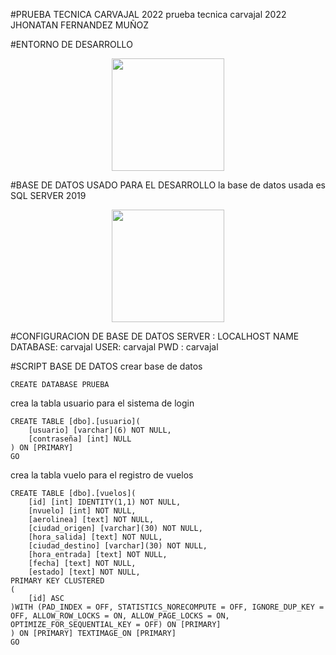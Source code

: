 #PRUEBA TECNICA CARVAJAL 2022
prueba tecnica carvajal 2022 JHONATAN FERNANDEZ MUÑOZ

#ENTORNO DE DESARROLLO
<p align="center">
<a><img src="https://github.com/jhonatan11530/jhonatan11530.github.io/blob/gh-pages/assets/img/Visual_Studio.svg" width="180" height="180"></a>
</p>
#BASE DE DATOS USADO PARA EL DESARROLLO
la base de datos usada es SQL SERVER 2019
<p align="center">
<a><img src="https://github.com/jhonatan11530/jhonatan11530.github.io/blob/gh-pages/assets/img/sqlserver.svg" width="180" height="180"></a>
</p>

#CONFIGURACION DE BASE DE DATOS
SERVER : LOCALHOST
NAME DATABASE: carvajal
USER: carvajal
PWD : carvajal

#SCRIPT BASE DE DATOS
crear base de datos
```
CREATE DATABASE PRUEBA
```
crea la tabla usuario para el sistema de login
```
CREATE TABLE [dbo].[usuario](
	[usuario] [varchar](6) NOT NULL,
	[contraseña] [int] NULL
) ON [PRIMARY]
GO
```
crea la tabla vuelo para el registro de vuelos
```
CREATE TABLE [dbo].[vuelos](
	[id] [int] IDENTITY(1,1) NOT NULL,
	[nvuelo] [int] NOT NULL,
	[aerolinea] [text] NOT NULL,
	[ciudad_origen] [varchar](30) NOT NULL,
	[hora_salida] [text] NOT NULL,
	[ciudad_destino] [varchar](30) NOT NULL,
	[hora_entrada] [text] NOT NULL,
	[fecha] [text] NOT NULL,
	[estado] [text] NOT NULL,
PRIMARY KEY CLUSTERED 
(
	[id] ASC
)WITH (PAD_INDEX = OFF, STATISTICS_NORECOMPUTE = OFF, IGNORE_DUP_KEY = OFF, ALLOW_ROW_LOCKS = ON, ALLOW_PAGE_LOCKS = ON, OPTIMIZE_FOR_SEQUENTIAL_KEY = OFF) ON [PRIMARY]
) ON [PRIMARY] TEXTIMAGE_ON [PRIMARY]
GO
```
